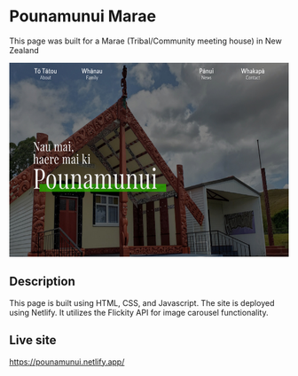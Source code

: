 # Pounamunui Marae 

This page was built for a Marae (Tribal/Community meeting house) in New Zealand

<img src="https://github.com/tipenehughes/My-Portfolio/blob/master/img/portfolio/pounamunui.png" alt="Whakaari landing page" width="650px" height="350px">

## Description

This page is built using HTML, CSS, and Javascript. The site is deployed using Netlify. It utilizes the Flickity API for image carousel functionality. 

## Live site 

https://pounamunui.netlify.app/
